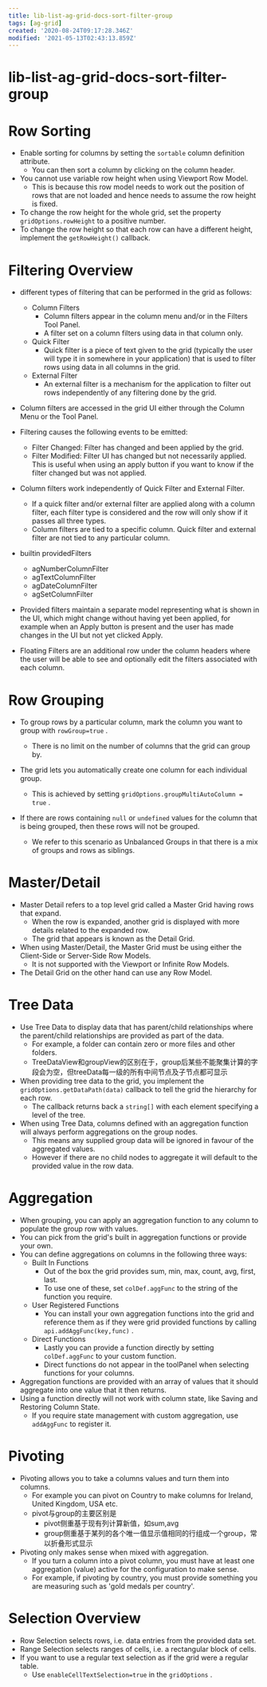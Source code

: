 ```yaml
---
title: lib-list-ag-grid-docs-sort-filter-group
tags: [ag-grid]
created: '2020-08-24T09:17:28.346Z'
modified: '2021-05-13T02:43:13.859Z'
---
```


# lib-list-ag-grid-docs-sort-filter-group

# Row Sorting

- Enable sorting for columns by setting the `sortable` column definition attribute. 
  - You can then sort a column by clicking on the column header.
- You cannot use variable row height when using Viewport Row Model. 
  - This is because this row model needs to work out the position of rows that are not loaded and hence needs to assume the row height is fixed.
- To change the row height for the whole grid, set the property `gridOptions.rowHeight` to a positive number. 
- To change the row height so that each row can have a different height, implement the `getRowHeight()` callback.

# Filtering Overview

- different types of filtering that can be performed in the grid as follows:
  - Column Filters
    - Column filters appear in the column menu and/or in the Filters Tool Panel. 
    - A filter set on a column filters using data in that column only.
  - Quick Filter
    - Quick filter is a piece of text given to the grid (typically the user will type it in somewhere in your application) that is used to filter rows using data in all columns in the grid.
  - External Filter
    - An external filter is a mechanism for the application to filter out rows independently of any filtering done by the grid.

- Column filters are accessed in the grid UI either through the Column Menu or the Tool Panel.
- Filtering causes the following events to be emitted:
  - Filter Changed: Filter has changed and been applied by the grid.
  - Filter Modified: Filter UI has changed but not necessarily applied. This is useful when using an apply button if you want to know if the filter changed but was not applied.
- Column filters work independently of Quick Filter and External Filter. 
  - If a quick filter and/or external filter are applied along with a column filter, each filter type is considered and the row will only show if it passes all three types.
  - Column filters are tied to a specific column. Quick filter and external filter are not tied to any particular column.  
- builtin providedFilters
  - agNumberColumnFilter
  - agTextColumnFilter
  - agDateColumnFilter
  - agSetColumnFilter
- Provided filters maintain a separate model representing what is shown in the UI, which might change without having yet been applied, for example when an Apply button is present and the user has made changes in the UI but not yet clicked Apply.

- Floating Filters are an additional row under the column headers where the user will be able to see and optionally edit the filters associated with each column.

# Row Grouping

- To group rows by a particular column, mark the column you want to group with `rowGroup=true` . 
  - There is no limit on the number of columns that the grid can group by.
- The grid lets you automatically create one column for each individual group. 
    - This is achieved by setting `gridOptions.groupMultiAutoColumn = true` . 

- If there are rows containing `null` or `undefined` values for the column that is being grouped, then these rows will not be grouped. 
  - We refer to this scenario as Unbalanced Groups in that there is a mix of groups and rows as siblings. 

# Master/Detail

- Master Detail refers to a top level grid called a Master Grid having rows that expand. 
  - When the row is expanded, another grid is displayed with more details related to the expanded row. 
  - The grid that appears is known as the Detail Grid.
- When using Master/Detail, the Master Grid must be using either the Client-Side or Server-Side Row Models. 
  - It is not supported with the Viewport or Infinite Row Models.
- The Detail Grid on the other hand can use any Row Model.

# Tree Data

- Use Tree Data to display data that has parent/child relationships where the parent/child relationships are provided as part of the data. 
  - For example, a folder can contain zero or more files and other folders.
  - TreeDataView和groupView的区别在于，group后某些不能聚集计算的字段会为空，但treeData每一级的所有中间节点及子节点都可显示
- When providing tree data to the grid, you implement the `gridOptions.getDataPath(data)` callback to tell the grid the hierarchy for each row. 
  - The callback returns back a `string[]` with each element specifying a level of the tree.
- When using Tree Data, columns defined with an aggregation function will always perform aggregations on the group nodes. 
  - This means any supplied group data will be ignored in favour of the aggregated values.
  - However if there are no child nodes to aggregate it will default to the provided value in the row data.

# Aggregation

- When grouping, you can apply an aggregation function to any column to populate the group row with values. 
- You can pick from the grid's built in aggregation functions or provide your own.
- You can define aggregations on columns in the following three ways:
  - Built In Functions
    - Out of the box the grid provides sum, min, max, count, avg, first, last. 
    - To use one of these, set `colDef.aggFunc` to the string of the function you require.
  - User Registered Functions
    - You can install your own aggregation functions into the grid and reference them as if they were grid provided functions by calling `api.addAggFunc(key,func)` .
  - Direct Functions
    - Lastly you can provide a function directly by setting `colDef.aggFunc` to your custom function. 
    - Direct functions do not appear in the toolPanel when selecting functions for your columns.
- Aggregation functions are provided with an array of values that it should aggregate into one value that it then returns. 
- Using a function directly will not work with column state, like Saving and Restoring Column State. 
  - If you require state management with custom aggregation, use `addAggFunc` to register it.

# Pivoting

- Pivoting allows you to take a columns values and turn them into columns. 
  - For example you can pivot on Country to make columns for Ireland, United Kingdom, USA etc.
  - pivot与group的主要区别是
    - pivot侧重基于现有列计算新值，如sum,avg
    - group侧重基于某列的各个唯一值显示值相同的行组成一个group，常以折叠形式显示
- Pivoting only makes sense when mixed with aggregation. 
  - If you turn a column into a pivot column, you must have at least one aggregation (value) active for the configuration to make sense. 
  - For example, if pivoting by country, you must provide something you are measuring such as 'gold medals per country'.

# Selection Overview

- Row Selection selects rows, i.e. data entries from the provided data set.
- Range Selection selects ranges of cells, i.e. a rectangular block of cells.
- If you want to use a regular text selection as if the grid were a regular table. 
  - Use `enableCellTextSelection=true` in the `gridOptions` .
